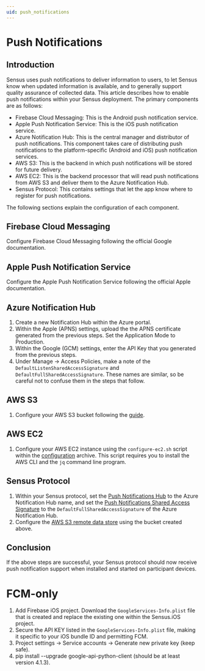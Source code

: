 ```yaml
---
uid: push_notifications
---
```


# Push Notifications

## Introduction
Sensus uses push notifications to deliver information to users, to let Sensus know when
updated information is available, and to generally support quality assurance of collected 
data. This article describes how to enable push notifications within your Sensus deployment.
The primary components are as follows:

  * Firebase Cloud Messaging:  This is the Android push notification service.
  * Apple Push Notification Service:  This is the iOS push notification service.
  * Azure Notification Hub:  This is the central manager and distributor of push notifications.
                             This component takes care of distributing push notifications to the
                             platform-specific (Android and iOS) push notification services.
  * AWS S3:  This is the backend in which push notifications will be stored for future delivery.
  * AWS EC2:  This is the backend processor that will read push notifications from AWS S3 and
              deliver them to the Azure Notification Hub.
  * Sensus Protocol:  This contains settings that let the app know where to register for push 
                      notifications.

The following sections explain the configuration of each component.

## Firebase Cloud Messaging
Configure Firebase Cloud Messaging following the official Google documentation.

## Apple Push Notification Service
Configure the Apple Push Notification Service following the official Apple documentation.

## Azure Notification Hub
1. Create a new Notification Hub within the Azure portal.
1. Within the Apple (APNS) settings, upload the the APNS certificate generated from 
   the previous steps. Set the Application Mode to Production.
1. Within the Google (GCM) settings, enter the API Key that you generated from the
   previous steps.
1. Under Manage -> Access Policies, make a note of the `DefaultListenSharedAccessSignature` and
   `DefaultFullSharedAccessSignature`. These names are similar, so be careful not to confuse them
   in the steps that follow.

## AWS S3
1. Configure your AWS S3 bucket following the [guide](xref:Sensus.DataStores.Remote.AmazonS3RemoteDataStore).

## AWS EC2
1. Configure your AWS EC2 instance using the `configure-ec2.sh` script within the [configuration](https://github.com/predictive-technology-laboratory/sensus/blob/develop/Scripts/ConfigureAWS.zip)
   archive. This script requires you to install the AWS CLI and the `jq` command line program.

## Sensus Protocol
1. Within your Sensus protocol, set the [Push Notifications Hub](xref:Sensus.Protocol.PushNotificationsHub) to the Azure Notification
Hub name, and set the [Push Notifications Shared Access Signature](xref:Sensus.Protocol.PushNotificationsSharedAccessSignature) to
the `DefaultFullSharedAccessSignature` of the Azure Notification Hub.
1. Configure the [AWS S3 remote data store](xref:Sensus.DataStores.Remote.AmazonS3RemoteDataStore) using the bucket created above.

## Conclusion
If the above steps are successful, your Sensus protocol should now receive push notification support when
installed and started on participant devices.

# FCM-only

1. Add Firebase iOS project. Download the `GoogleServices-Info.plist` file that is created and replace the existing
   one within the Sensus.iOS project.
1. Secure the API KEY listed in the `GoogleServices-Info.plist` file, making it specific to your iOS bundle ID and permitting FCM.
1. Project settings -> Service accounts -> Generate new private key (keep safe).
1. pip install --upgrade google-api-python-client (should be at least version 4.1.3).
